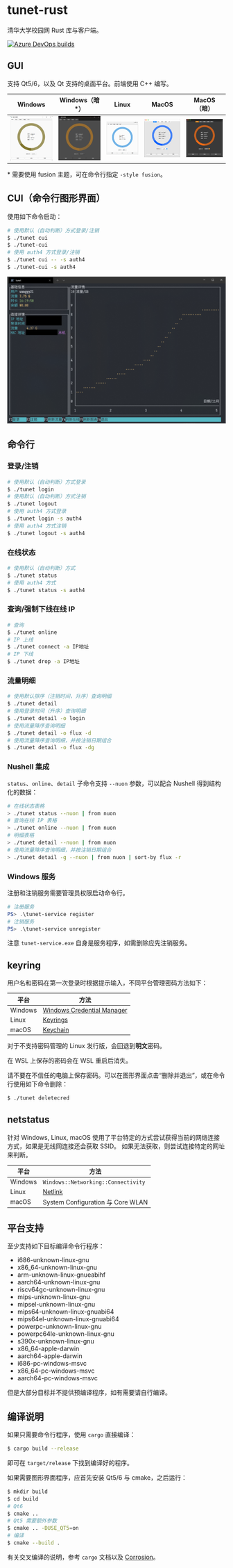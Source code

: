 # tunet-rust
清华大学校园网 Rust 库与客户端。

[![Azure DevOps builds](https://strawberry-vs.visualstudio.com/tunet-rust/_apis/build/status/Berrysoft.tunet-rust?branch=master)](https://strawberry-vs.visualstudio.com/tunet-rust/_build)

## GUI
支持 Qt5/6，以及 Qt 支持的桌面平台。前端使用 C++ 编写。

| Windows                        | Windows（暗*）                             | Linux                      | MacOS                          | MacOS（暗）                   |
| ------------------------------ | ------------------------------------------ | -------------------------- | ------------------------------ | ----------------------------- |
| ![Windows](assets/windows.png) | ![Windows](assets/windows.fusion.dark.png) | ![Linux](assets/linux.png) | ![macos](assets/mac.light.png) | ![macos](assets/mac.dark.png) |

\* 需要使用 fusion 主题，可在命令行指定 `-style fusion`。

## CUI（命令行图形界面）
使用如下命令启动：

``` bash
# 使用默认（自动判断）方式登录/注销
$ ./tunet cui
$ ./tunet-cui
# 使用 auth4 方式登录/注销
$ ./tunet cui -- -s auth4
$ ./tunet-cui -s auth4
```

![Console](assets/console.png)

## 命令行
### 登录/注销
``` bash
# 使用默认（自动判断）方式登录
$ ./tunet login
# 使用默认（自动判断）方式注销
$ ./tunet logout
# 使用 auth4 方式登录
$ ./tunet login -s auth4
# 使用 auth4 方式注销
$ ./tunet logout -s auth4
```
### 在线状态
``` bash
# 使用默认（自动判断）方式
$ ./tunet status
# 使用 auth4 方式
$ ./tunet status -s auth4
```
### 查询/强制下线在线 IP
``` bash
# 查询
$ ./tunet online
# IP 上线
$ ./tunet connect -a IP地址
# IP 下线
$ ./tunet drop -a IP地址
```
### 流量明细
``` bash
# 使用默认排序（注销时间，升序）查询明细
$ ./tunet detail
# 使用登录时间（升序）查询明细
$ ./tunet detail -o login
# 使用流量降序查询明细
$ ./tunet detail -o flux -d
# 使用流量降序查询明细，并按注销日期组合
$ ./tunet detail -o flux -dg
```
### Nushell 集成
`status`、`online`、`detail` 子命令支持 `--nuon` 参数，可以配合 Nushell 得到结构化的数据：
``` bash
# 在线状态表格
> ./tunet status --nuon | from nuon
# 查询在线 IP 表格
> ./tunet online --nuon | from nuon
# 明细表格
> ./tunet detail --nuon | from nuon
# 使用流量降序查询明细，并按注销日期组合
> ./tunet detail -g --nuon | from nuon | sort-by flux -r
```

### Windows 服务
注册和注销服务需要管理员权限启动命令行。
``` powershell
# 注册服务
PS> .\tunet-service register
# 注销服务
PS> .\tunet-service unregister
```
注意 `tunet-service.exe` 自身是服务程序，如需删除应先注销服务。

## keyring
用户名和密码在第一次登录时根据提示输入，不同平台管理密码方法如下：

| 平台    | 方法                                                                                      |
| ------- | ----------------------------------------------------------------------------------------- |
| Windows | [Windows Credential Manager](https://docs.microsoft.com/en-us/windows/win32/api/wincred/) |
| Linux   | [Keyrings](https://man7.org/linux/man-pages/man7/keyrings.7.html)                         |
| macOS   | [Keychain](https://developer.apple.com/documentation/security/keychain_services)          |

对于不支持密码管理的 Linux 发行版，会回退到**明文**密码。

在 WSL 上保存的密码会在 WSL 重启后消失。

请不要在不信任的电脑上保存密码。可以在图形界面点击“删除并退出”，或在命令行使用如下命令删除：
``` bash
$ ./tunet deletecred
```

## netstatus
针对 Windows, Linux, macOS 使用了平台特定的方式尝试获得当前的网络连接方式，如果是无线网连接还会获取 SSID。
如果无法获取，则尝试连接特定的网址来判断。

| 平台    | 方法                                                                         |
| ------- | ---------------------------------------------------------------------------- |
| Windows | `Windows::Networking::Connectivity`                                          |
| Linux   | [Netlink](https://wiki.linuxfoundation.org/networking/generic_netlink_howto) |
| macOS   | System Configuration 与 Core WLAN                                            |

## 平台支持
至少支持如下目标编译命令行程序：

* i686-unknown-linux-gnu
* x86_64-unknown-linux-gnu
* arm-unknown-linux-gnueabihf
* aarch64-unknown-linux-gnu
* riscv64gc-unknown-linux-gnu
* mips-unknown-linux-gnu
* mipsel-unknown-linux-gnu
* mips64-unknown-linux-gnuabi64
* mips64el-unknown-linux-gnuabi64
* powerpc-unknown-linux-gnu
* powerpc64le-unknown-linux-gnu
* s390x-unknown-linux-gnu
* x86_64-apple-darwin
* aarch64-apple-darwin
* i686-pc-windows-msvc
* x86_64-pc-windows-msvc
* aarch64-pc-windows-msvc

但是大部分目标并不提供预编译程序，如有需要请自行编译。

## 编译说明
如果只需要命令行程序，使用 `cargo` 直接编译：
``` bash
$ cargo build --release
```
即可在 `target/release` 下找到编译好的程序。

如果需要图形界面程序，应首先安装 Qt5/6 与 cmake，之后运行：
``` bash
$ mkdir build
$ cd build
# Qt6
$ cmake ..
# Qt5 需要额外参数
$ cmake .. -DUSE_QT5=on
# 编译
$ cmake --build .
```

有关交叉编译的说明，参考 `cargo` 文档以及 [Corrosion](https://github.com/AndrewGaspar/corrosion)。
